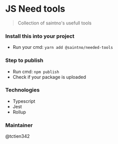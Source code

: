 # JS Need tools

> Collection of saintno's usefull tools

### Install this into your project

- Run your cmd: `yarn add @saintno/needed-tools`

### Step to publish

- Run cmd: `npm publish`
- Check if your package is uploaded

### Technologies

- Typescript
- Jest
- Rollup

### Maintainer

@tctien342
